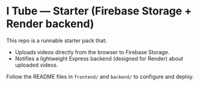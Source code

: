 # I Tube — Starter (Firebase Storage + Render backend)

This repo is a runnable starter pack that:
- Uploads videos directly from the browser to Firebase Storage.
- Notifies a lightweight Express backend (designed for Render) about uploaded videos.

Follow the README files in `frontend/` and `backend/` to configure and deploy.
